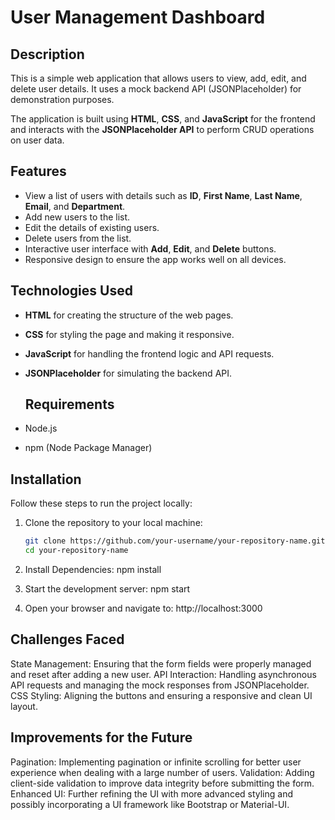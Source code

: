 # User Management Dashboard

## Description

This is a simple web application that allows users to view, add, edit, and delete user details. It uses a mock backend API (JSONPlaceholder) for demonstration purposes.

The application is built using **HTML**, **CSS**, and **JavaScript** for the frontend and interacts with the **JSONPlaceholder API** to perform CRUD operations on user data.

## Features

- View a list of users with details such as **ID**, **First Name**, **Last Name**, **Email**, and **Department**.
- Add new users to the list.
- Edit the details of existing users.
- Delete users from the list.
- Interactive user interface with **Add**, **Edit**, and **Delete** buttons.
- Responsive design to ensure the app works well on all devices.

## Technologies Used

- **HTML** for creating the structure of the web pages.
- **CSS** for styling the page and making it responsive.
- **JavaScript** for handling the frontend logic and API requests.
- **JSONPlaceholder** for simulating the backend API.

  ## Requirements

- Node.js
- npm (Node Package Manager)

## Installation

Follow these steps to run the project locally:

1. Clone the repository to your local machine:

   ```sh
   git clone https://github.com/your-username/your-repository-name.git
   cd your-repository-name

2. Install Dependencies:
   npm install
   
3. Start the development server:
    npm start
   
4. Open your browser and navigate to:
   http://localhost:3000

   

## Challenges Faced
State Management: Ensuring that the form fields were properly managed and reset after adding a new user.
API Interaction: Handling asynchronous API requests and managing the mock responses from JSONPlaceholder.
CSS Styling: Aligning the buttons and ensuring a responsive and clean UI layout.

## Improvements for the Future
Pagination: Implementing pagination or infinite scrolling for better user experience when dealing with a large number of users.
Validation: Adding client-side validation to improve data integrity before submitting the form.
Enhanced UI: Further refining the UI with more advanced styling and possibly incorporating a UI framework like Bootstrap or Material-UI.
